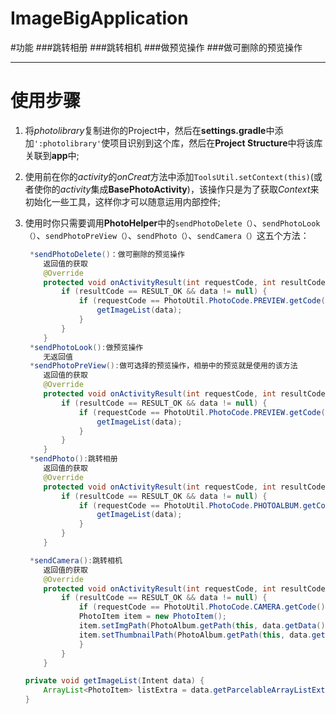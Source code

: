 # ImageBigApplication

#功能
###跳转相册
###跳转相机
###做预览操作
###做可删除的预览操作

------------
# 使用步骤

1. 将*photolibrary*复制进你的Project中，然后在**settings.gradle**中添加`':photolibrary'`使项目识别到这个库，然后在**Project Structure**中将该库关联到**app**中;
2. 使用前在你的*activity*的*onCreat*方法中添加`ToolsUtil.setContext(this)`(或者使你的*activity*集成**BasePhotoActivity**)，该操作只是为了获取*Context*来初始化一些工具，这样你才可以随意运用内部控件;
3. 使用时你只需要调用**PhotoHelper**中的`sendPhotoDelete（）`、`sendPhotoLook（）`、`sendPhotoPreView（）`、`sendPhoto（）`、`sendCamera（）`这五个方法：
	
	```java
	 *sendPhotoDelete()：做可删除的预览操作
		返回值的获取
		@Override
    	protected void onActivityResult(int requestCode, int resultCode, Intent data){
			if (resultCode == RESULT_OK && data != null) {
				if (requestCode == PhotoUtil.PhotoCode.PREVIEW.getCode()) {
	                getImageList(data);
	            }
			}
		}
	 *sendPhotoLook():做预览操作
		无返回值
	 *sendPhotoPreView():做可选择的预览操作，相册中的预览就是使用的该方法
		返回值的获取
		@Override
    	protected void onActivityResult(int requestCode, int resultCode, Intent data){
			if (resultCode == RESULT_OK && data != null) {
				if (requestCode == PhotoUtil.PhotoCode.PREVIEW.getCode()) {
	                getImageList(data);
	            }
			}
		}
	 *sendPhoto():跳转相册
		返回值的获取
		@Override
    	protected void onActivityResult(int requestCode, int resultCode, Intent data){
			if (resultCode == RESULT_OK && data != null) {
				if (requestCode == PhotoUtil.PhotoCode.PHOTOALBUM.getCode()) {
	                getImageList(data);
	            }
			}
		}
	
	 *sendCamera():跳转相机
		返回值的获取
		@Override
    	protected void onActivityResult(int requestCode, int resultCode, Intent data){
			if (resultCode == RESULT_OK && data != null) {
				if (requestCode == PhotoUtil.PhotoCode.CAMERA.getCode()) {
	            PhotoItem item = new PhotoItem();
	            item.setImgPath(PhotoAlbum.getPath(this, data.getData()));
	            item.setThumbnailPath(PhotoAlbum.getPath(this, data.getData()));
	        	}
			}
		}
	
	private void getImageList(Intent data) {
	    ArrayList<PhotoItem> listExtra = data.getParcelableArrayListExtra(PhotoUtil.IMGS);
	}
	```

	
